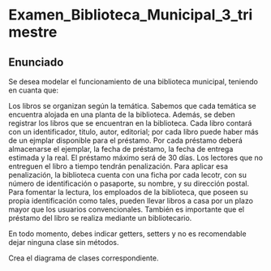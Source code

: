 # Examen_Biblioteca_Municipal_3_trimestre

## Enunciado
Se desea modelar el funcionamiento de una biblioteca municipal, teniendo en cuanta que:

Los libros se organizan según la temática. Sabemos que cada temática se encuentra alojada en una planta de la biblioteca. Además, se deben registrar los libros que se encuentran en la biblioteca. Cada libro contará con un identificador, titulo, autor, editorial; por cada libro puede haber más de un ejmplar disponible para el préstamo. Por cada préstamo deberá almacenarse el ejemplar, la fecha de préstamo, la fecha de entrega estimada y la real. El préstamo máximo será de 30 días. Los lectores que no entreguen el libro a tiempo tendrán penalización. Para aplicar esa penalización, la biblioteca cuenta con una ficha por cada lecotr, con su número de identificación o pasaporte, su nombre, y su dirección postal. Para fomentar la lectura, los emploados de la biblioteca, que poseen su propia identificación como tales, pueden llevar libros a casa por un plazo mayor que los usuarios convencionales. También es importante que el préstamo del libro se realiza mediante un bibliotecario.

En todo momento, debes indicar getters, setters y no es recomendable dejar ninguna clase sin métodos.

Crea el diagrama de clases correspondiente.
